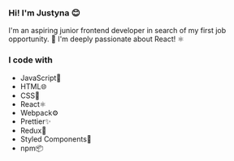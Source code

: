 ### Hi!  I'm Justyna 😊

I'm an aspiring junior frontend developer in search of my first job opportunity. 🚀 I'm deeply passionate about React! ⚛️

### I code with
- JavaScript🚀
- HTML🌐
- CSS🎨
- React⚛️
- Webpack⚙️
- Prettier✨
- Redux🔄
- Styled Components💅
- npm📦
